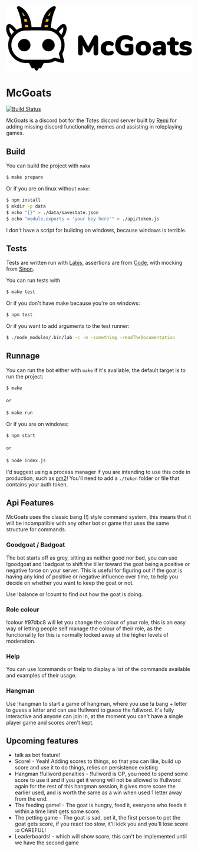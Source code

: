 ![logo](logo/original-horizontal.png)

# McGoats

[![Build Status](https://travis-ci.org/ctrlaltcookie/McGoats.svg?branch=master)](https://travis-ci.org/ctrlaltcookie/McGoats)

McGoats is a discord bot for the Totes discord server built by [Remi](https://www.twitter.com/ctrlaltcookie) for adding missing discord functionality, memes and assisting in roleplaying games.

## Build

You can build the project with `make`

```bash
$ make prepare
```

Or if you are on linux without `make`:

```bash
$ npm install
$ mkdir -p data
$ echo "{}" > ./data/savestate.json
$ echo "module.exports = 'your key here'" > ./api/token.js
```

I don't have a script for building on windows, because windows is terrible.

## Tests

Tests are written run with [Labjs](https://github.com/hapijs/lab), assertions are from [Code](https://github.com/hapijs/code), with mocking from [Sinon](https://sinonjs.org/).

You can run tests with

```bash
$ make test
```

Or if you don't have make because you're on windows:

```bash
$ npm test
```

Or if you want to add arguments to the test runner:

```bash
$ ./node_modules/.bin/lab -c -m -something -readTheDocumentation
```

## Runnage

You can run the bot either with `make` if it's available, the default target is to run the project:

```bash
$ make

or

$ make run
```

Or if you are on windows:

```bash
$ npm start

or

$ node index.js
```

I'd suggest using a process manager if you are intending to use this code in production, such as [pm2](https://www.npmjs.com/package/pm2)! You'll need to add a `./token` folder or file that contains your auth token.

## Api Features

McGoats uses the classic bang (!) style command system, this means that it will be incompatible with any other bot or game that uses the same structure for commands.

### Goodgoat / Badgoat

The bot starts off as grey, sitting as neither good nor bad, you can use !goodgoat and !badgoat to shift the tiller toward the goat being a positive or negative force on your server. This is useful for figuring out if the goat is having any kind of positive or negative influence over time, to help you decide on whether you want to keep the goat or not.

Use !balance or !count to find out how the goat is doing.

### Role colour

!colour #97dbc8 will let you change the colour of your role, this is an easy way of letting people self manage the colour of their role, as the functionality for this is normally locked away at the higher levels of moderation.

### Help

You can use !commands or !help to display a list of the commands available and examples of their usage.

### Hangman

Use !hangman to start a game of hangman, where you use !a bang + letter to guess a letter and can use !fullword to guess the fullword. It's fully interactive and anyone can join in, at the moment you can't have a single player game and scores aren't kept.

## Upcoming features

* talk as bot feature!
* Score! - Yeah! Adding scores to things, so that you can like, build up score and use it to do things, relies on persistence existing
* Hangman !fullword penalties - !fullword is OP, you need to spend some score to use it and if you get it wrong will not be allowed to !fullword again for the rest of this hangman session, it gives more score the earlier used, and is worth the same as a win when used 1 letter away from the end.
* The feeding game! - The goat is hungry, feed it, everyone who feeds it within a time limit gets some score.
* The petting game - The goat is sad, pet it, the first person to pet the goat gets score, if you react too slow, it'll kick you and you'll lose score :o CAREFUL!
* Leaderboards! - which will show score, this can't be implemented until we have the second game
